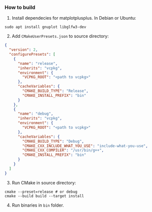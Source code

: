 ### How to build

1. Install dependecies for matplotplusplus. In Debian or Ubuntu:

`sudo apt install gnuplot libglfw3-dev`

2. Add `CMakeUserPresets.json` to source directory:

```json
{
  "version": 2,
  "configurePresets": [
    {
      "name": "release",
      "inherits": "vcpkg",
      "environment": {
        "VCPKG_ROOT": "<path to vcpkg>"
      },
      "cacheVariables": {
        "CMAKE_BUILD_TYPE": "Release",
        "CMAKE_INSTALL_PREFIX": "bin"
      }
    },
    {
      "name": "debug",
      "inherits": "vcpkg",
      "environment": {
        "VCPKG_ROOT": "<path to vcpkg>"
      },
      "cacheVariables": {
        "CMAKE_BUILD_TYPE": "Debug",
        "CMAKE_CXX_INCLUDE_WHAT_YOU_USE": "include-what-you-use",
        "CMAKE_CXX_COMPILER": "/usr/bin/g++",
        "CMAKE_INSTALL_PREFIX": "bin"
      }
    }
  ]
}
```

3. Run CMake in source directory:

```shell
cmake --preset=release # or debug
cmake --build build --target install
```

4. Run binaries in `bin` folder.
